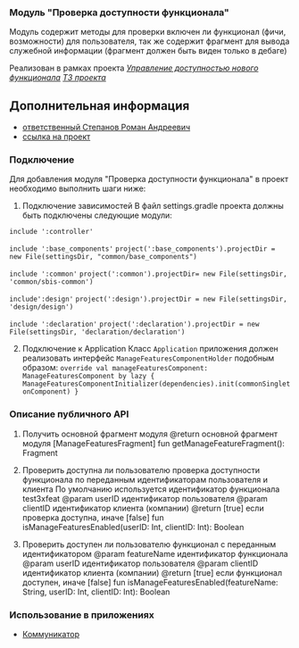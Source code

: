### Модуль "Проверка доступности функционала"

Модуль содержит методы для проверки включен ли функционал (фичи, возможности) для пользователя,
так же содержит фрагмент для вывода служебной информации (фрагмент должен быть виден только в дебаге)

Реализован в рамках проекта [*Управление доступностью нового функционала*](https://online.sbis.ru/opendoc.html?guid=d5154684-80c8-4806-b8f1-e794b11c5ad4)
[*ТЗ проекта*](https://online.sbis.ru/shared/disk/1d8de204-bc33-42ac-998e-cd953847c673)

## Дополнительная информация
- [ответственный Степанов Роман Андреевич](https://online.sbis.ru/person/1aee1e1d-892b-480e-8131-b6386b5b7bc0)
- [ссылка на проект](https://online.sbis.ru/opendoc.html?guid=d92efa28-60d5-4965-8428-f8a5dc41195e)


### Подключение

Для добавления модуля "Проверка доступности функционала" в проект необходимо выполнить шаги ниже:

1. Подключение зависимостей
В файл settings.gradle проекта должны быть подключены следующие модули:

`include ':controller'`

`include ':base_components'`
`project(':base_components').projectDir = new File(settingsDir, "common/base_components")`

`include ':common'`
`project(':common').projectDir= new File(settingsDir, 'common/sbis-common')`

`include':design'`
`project(':design').projectDir = new File(settingsDir, 'design/design')`

`include ':declaration'`
`project(':declaration').projectDir = new File(settingsDir, 'declaration/declaration')`

2. Подключение к Application
Класс `Application` приложения должен реализовать интерфейс `ManageFeaturesComponentHolder` подобным образом:
`override val manageFeaturesComponent: ManageFeaturesComponent by lazy {
    ManageFeaturesComponentInitializer(dependencies).init(commonSingletonComponent)
}`


### Описание публичного API

1. Получить основной фрагмент модуля
@return основной фрагмент модуля [ManageFeaturesFragment]
fun getManageFeatureFragment(): Fragment

2. Проверить доступна ли пользователю проверка доступности функционала по переданным идентификаторам пользователя и клиента
По умолчанию используется идентификатор функционала test3xfeat
@param userID идентификатор пользователя
@param clientID идентификатор клиента (компании)
@return [true] если проверка доступна, иначе [false]
fun isManageFeaturesEnabled(userID: Int, clientID: Int): Boolean

3. Проверить доступен ли пользователю функционал с переданным идентификатором
@param featureName идентификатор функционала
@param userID идентификатор пользователя
@param clientID идентификатор клиента (компании)
@return [true] если функционал доступен, иначе [false]
fun isManageFeaturesEnabled(featureName: String, userID: Int, clientID: Int): Boolean


### Использование в приложениях

- [Коммуникатор](https://git.sbis.ru/mobileworkspace/apps/droid/communicator)